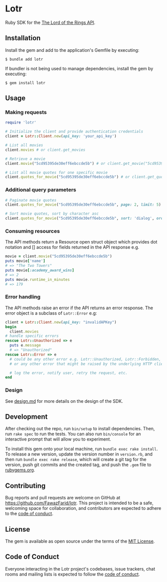 # Lotr

Ruby SDK for the [The Lord of the Rings API](https://the-one-api.dev/).

## Installation

Install the gem and add to the application's Gemfile by executing:

    $ bundle add lotr

If bundler is not being used to manage dependencies, install the gem by executing:

    $ gem install lotr

## Usage

### Making requests

```ruby
require 'lotr'

# Initialize the client and provide authentication credentials
client = Lotr::Client.new(api_key: 'your_api_key')

# List all movies
client.movies # or client.get_movies

# Retrieve a movie
client.movie("5cd95395de30eff6ebccde5b") # or client.get_movie("5cd95395de30eff6ebccde5b")

# List all movie quotes for one specific movie
client.quotes_for_movie("5cd95395de30eff6ebccde5b") # or client.get_quotes_for_movie("5cd95395de30eff6ebccde5b")
```

### Additional query parameters

```ruby
# Paginate movie quotes
client.quotes_for_movie("5cd95395de30eff6ebccde5b", page: 2, limit: 5)

# Sort movie quotes, sort by character asc
client.quotes_for_movie("5cd95395de30eff6ebccde5b", sort: 'dialog', order: 'asc')
```

### Consuming resources

The API methods return a Resource open struct object which provides dot notation and [] access for fields returned in the API response e.g.

```ruby
movie = client.movie("5cd95395de30eff6ebccde5b")
puts movie['name']
# => "The Two Towers"
puts movie[:academy_award_wins]
# => 2
puts movie.runtime_in_minutes
# => 179
```

### Error handling

The API methods raise an error if the API returns an error response. The error object is a subclass of `Lotr::Error` e.g:

```ruby
client = Lotr::Client.new(api_key: "invalidAPKey")
begin
  client.movies
# handle specific errors
rescue Lotr::Unauthorized => e
  puts e.message
  # => "Unauthorized"
rescue Lotr::Error => e
  # could be any other error e.g. Lotr::Unauthorized, Lotr::Forbidden, Lotr::BadRequest, Lotr::InternalServerError, Lotr::ServiceUnavailable
  # or any other error that might be raised by the underlying HTTP client.

  # log the error, notify user, retry the request, etc.
end
```

### Design

See [design.md](https://github.com/FawazFarid/lotr/blob/main/design.md) for more details on the design of the SDK.

## Development

After checking out the repo, run `bin/setup` to install dependencies. Then, run `rake spec` to run the tests. You can also run `bin/console` for an interactive prompt that will allow you to experiment.

To install this gem onto your local machine, run `bundle exec rake install`. To release a new version, update the version number in `version.rb`, and then run `bundle exec rake release`, which will create a git tag for the version, push git commits and the created tag, and push the `.gem` file to [rubygems.org](https://rubygems.org).

## Contributing

Bug reports and pull requests are welcome on GitHub at https://github.com/FawazFarid/lotr. This project is intended to be a safe, welcoming space for collaboration, and contributors are expected to adhere to the [code of conduct](https://github.com/https://github.com/FawazFarid/lotr/blob/main/CODE_OF_CONDUCT.md).

## License

The gem is available as open source under the terms of the [MIT License](https://opensource.org/licenses/MIT).

## Code of Conduct

Everyone interacting in the Lotr project's codebases, issue trackers, chat rooms and mailing lists is expected to follow the [code of conduct](https://github.com/FawazFarid/lotr/blob/main/CODE_OF_CONDUCT.md).
